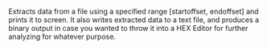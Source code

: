 Extracts data from a file using a specified range [startoffset, endoffset] and prints it to screen.  It also writes extracted data to a text file, and produces a binary output in case you wanted to throw it into a HEX Editor for further analyzing for whatever purpose.
